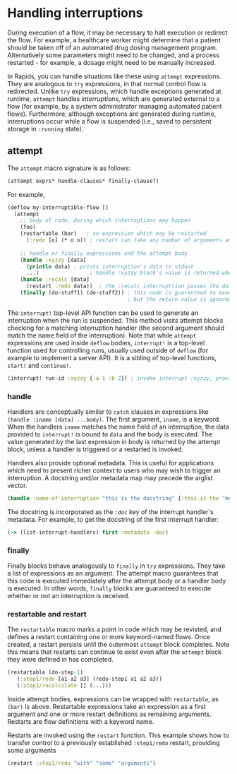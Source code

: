 # Handling interruptions

During execution of a flow, it may be necessary to halt execution or redirect the flow. For example, a healthcare worker might determine that a patient should be taken off of an automated drug dosing management program. Alternatively some parameters might need to be changed, and a process restarted - for example, a dosage might need to be manually increased.

In Rapids, you can handle situations like these using `attempt` expressions. They are analogous to `try` expressions, in that normal control flow is redirected.  Unlike `try` expressions, which handle exceptions generated at runtime, `attempt` handles _interruptions_, which are generated external to a flow (for example, by a system administrator managing automated patient flows). Furthermore, although exceptions are generated during runtime, interruptions occur while a flow is suspended (i.e., saved to persistent storage in `:running` state). 

## attempt 
The `attempt` macro signature is as follows:

```clojure
(attempt exprs* handle-clauses* finally-clause?)
```

For example,
```clojure
(deflow my-interruptible-flow []
  (attempt
    ;; body of code, during which interruptions may happen
    (foo)   
    (restartable (bar)   ; an expression which may be restarted
      (:redo [o] (* o o)) ; restart can take any number of arguments and returns a value based on the arguments
    
    ;; handle or finally expressions end the attempt body
    (handle :xyzzy [data]
      (println data) ; prints interruption's data to stdout
      ...)                ; handle :xyzzy block's value is returned when an :xyzzy interrupt is encountered
    (handle :recalc [data]
      (restart :redo data))  ; the :recalc interrupttion passes the data to the :redo restart 
    (finally (do-stuff1) (do-stuff2)) ; this code is guaranteed to execute after either the attempt,
                                      ; but the return value is ignored
```

The `interrupt!` top-level API function can be used to generate an interruption when the run is suspended. This method visits attempt blocks checking for a matching interruption handler (the second argument should match the name field of the interruption). Note that while `attempt` expressions are used inside `deflow` bodies, `interrupt!` is a top-level function used for controlling runs, usually used outside of `deflow` (for example to implement a server API). It is a sibling of top-level functions, `start!` and `continue!`.

```clojure
(interrupt! run-id :xyzzy {:a 1 :b 2}) ; invoke interrupt :xyzzy, providing data {:a 1, :b 2}
```

### handle

Handlers are conceptually similar to `catch` clauses in expressions like `(handle :iname [data] ...body)`. The first argument, `iname`, is a keyword. When the handlers `iname` matches the name field of an interruption, the data provided to `interrupt!` is bound to `data` and the body is executed. The value generated by the last expression in body is returned by the attempt block, unless a handler is triggered or a restarted is invoked. 

Handlers also provide optional metadata. This is useful for applications which need to present richer context to users who may wish to trigger an interruption. A docstring and/or metadata map may precede the arglist vector.   

```clojure
(handle :name-of-interruption "this is the docstring" {:this-is-the "metadata"} [data] ...)
```

The docstring is incorporated as the `:doc` key of the interrupt handler's metadata. For example, to get the docstring of the first interrupt handler:

```clojure
(-> (list-interrupt-handlers) first :metadata :doc)
```

### finally

Finally blocks behave analogously to `finally` in `try` expressions. They take a list of expressions as an argument. The attempt macro guarantees that this code is executed immediately after the attempt body or a handler body is executed. In other words, `finally` blocks are guaranteed to execute whether or not an interruption is received. 

### restartable and restart

The `restartable` macro marks a point in code which may be revisted, and defines a restart containing one or more keyword-named flows. Once created, a restart persists until the outermost `attempt` block completes. Note this means that restarts can continue to exist even after the `attempt` block they were defined in has completed.  

```clojure
(restartable (do-step-1)
   (:step1/redo [a1 a2 a3] (redo-step1 a1 a2 a3))
   (:step1/recalculate [] (...)))
```

Inside attempt bodies, expressions can be wrapped with `restartable`, as `(bar)` is above. Restartable expressions take an expression as a first argument and one or more restart definitions as remaining arguments. Restarts are flow definitions with a keyword name. 

Restarts are invoked using the `restart` function.  This example shows how to transfer control to a previously established `:step1/redo` restart, providing some arguments

```clojure
(restart :step1/redo "with" "some" "arguments")
```